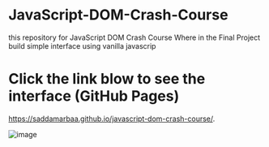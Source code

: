 # JavaScript-DOM-Crash-Course

this repository for JavaScript DOM Crash Course Where in the Final 
Project build simple interface using vanilla javascrip


# Click the link blow to see the interface (GitHub Pages)

https://saddamarbaa.github.io/javascript-dom-crash-course/. 

![image](https://user-images.githubusercontent.com/51326421/101821062-0613fa00-3b5a-11eb-9d10-9f17d4603923.png)





